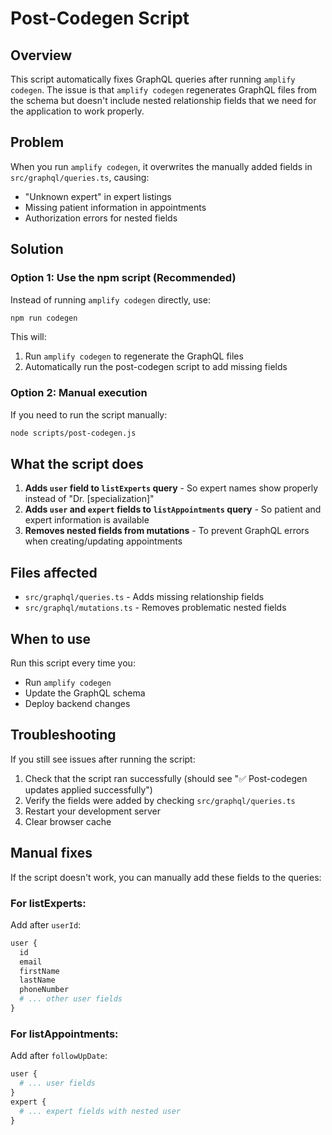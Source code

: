 # Post-Codegen Script

## Overview

This script automatically fixes GraphQL queries after running `amplify codegen`. The issue is that `amplify codegen` regenerates GraphQL files from the schema but doesn't include nested relationship fields that we need for the application to work properly.

## Problem

When you run `amplify codegen`, it overwrites the manually added fields in `src/graphql/queries.ts`, causing:
- "Unknown expert" in expert listings
- Missing patient information in appointments
- Authorization errors for nested fields

## Solution

### Option 1: Use the npm script (Recommended)

Instead of running `amplify codegen` directly, use:

```bash
npm run codegen
```

This will:
1. Run `amplify codegen` to regenerate the GraphQL files
2. Automatically run the post-codegen script to add missing fields

### Option 2: Manual execution

If you need to run the script manually:

```bash
node scripts/post-codegen.js
```

## What the script does

1. **Adds `user` field to `listExperts` query** - So expert names show properly instead of "Dr. [specialization]"
2. **Adds `user` and `expert` fields to `listAppointments` query** - So patient and expert information is available
3. **Removes nested fields from mutations** - To prevent GraphQL errors when creating/updating appointments

## Files affected

- `src/graphql/queries.ts` - Adds missing relationship fields
- `src/graphql/mutations.ts` - Removes problematic nested fields

## When to use

Run this script every time you:
- Run `amplify codegen`
- Update the GraphQL schema
- Deploy backend changes

## Troubleshooting

If you still see issues after running the script:

1. Check that the script ran successfully (should see "✅ Post-codegen updates applied successfully")
2. Verify the fields were added by checking `src/graphql/queries.ts`
3. Restart your development server
4. Clear browser cache

## Manual fixes

If the script doesn't work, you can manually add these fields to the queries:

### For listExperts:
Add after `userId`:
```graphql
user {
  id
  email
  firstName
  lastName
  phoneNumber
  # ... other user fields
}
```

### For listAppointments:
Add after `followUpDate`:
```graphql
user {
  # ... user fields
}
expert {
  # ... expert fields with nested user
}
``` 